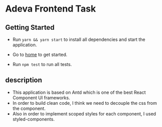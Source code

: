 # Adeva Frontend Task

## Getting Started

* Run `yarn && yarn start` to install all dependencies and start the application.
* Go to [home](http://localhost:8080) to get started.

* Run `npm test` to run all tests.

## description
* This application is based on Antd which is one of the best React Component UI frameworks.
* In order to build clean code, I think we need to decouple the css from the component.
* Also in order to implement scoped styles for each component, I used styled-components.


